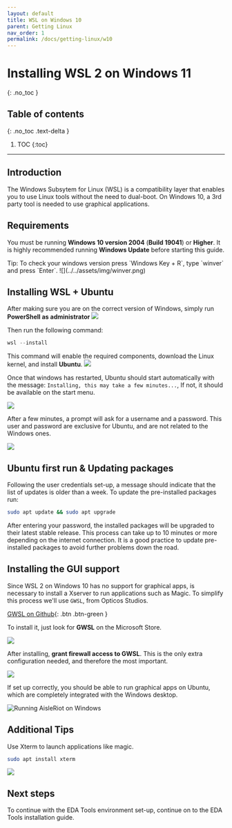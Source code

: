 ```yaml
---
layout: default
title: WSL on Windows 10
parent: Getting Linux
nav_order: 1
permalink: /docs/getting-linux/w10
---
```


# Installing WSL 2 on Windows 11
{: .no_toc }

## Table of contents
{: .no_toc .text-delta }

1. TOC
{:toc}

---

## Introduction

The Windows Subsytem for Linux (WSL) is a compatibility layer that enables you to use Linux tools without the need to dual-boot. On Windows 10, a 3rd party tool is needed to use graphical applications.

## Requirements

You must be running **Windows 10 version 2004** (**Build 19041**) or **Higher**. It is highly recommended running **Windows Update** before starting this guide.

<div class="code-example" markdown="1">
Tip: To check your windows version press `Windows Key + R`, type `winver` and press `Enter`.
![](../../assets/img/winver.png)
</div>

## Installing WSL + Ubuntu

After making sure you are on the correct version of Windows, simply run **PowerShell as administrator** 
![](../../assets/img/pwrshell-w10.png)

Then run the following command:

```powershell
wsl --install
```
This command will enable the required components, download the Linux kernel, and install **Ubuntu**.
![](../../assets/img/wsl-install.png)

Once that windows has restarted, Ubuntu should start automatically with the message: `Installing, this may take a few minutes...`, If not, it should be available on the start menu.

![](../../assets/img/ubuntustrt.png)

After a few minutes, a prompt will ask for a username and a password. This user and password are exclusive for Ubuntu, and are not related to the Windows ones.

![](../../assets/img/firstrun.png)


## Ubuntu first run & Updating packages

Following the user credentials set-up, a message should indicate that the list of updates is older than a week. To update the pre-installed packages run:

```bash
sudo apt update && sudo apt upgrade
```
After entering your password, the installed packages will be upgraded to their latest stable release. This process can take up to 10 minutes or more depending on the internet connection. It is a good practice to update pre-installed packages to avoid further problems down the road.

## Installing the GUI support

Since WSL 2 on Windows 10 has no support for graphical apps, is necessary to install a Xserver to run applications such as Magic. To simplify this process we'll use `GWSL`, from Opticos Studios.

[GWSL on Github](https://opticos.github.io/gwsl/){: .btn .btn-green }

To install it, just look for **GWSL** on the Microsoft Store.

![](../../assets/img/ms-gwsl.png)

After installing, **grant firewall access to GWSL**. This is the only extra configuration needed, and therefore the most important.

![](../../assets/img/firewall.png)

If set up correctly, you should be able to run graphical apps on Ubuntu, which are completely integrated with the Windows desktop.

![Running AisleRiot on Windows](../../assets/img/aisleriot.png)

## Additional Tips

Use Xterm to launch applications like magic.

```bash
sudo apt install xterm
```

![](../../assets/img/xterm.png)
## Next steps

To continue with the EDA Tools environment set-up, continue on to the EDA Tools installation guide.

